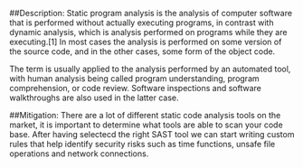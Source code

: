 ##Description:
Static program analysis is the analysis of computer software that is performed without actually 
executing programs, in contrast with dynamic analysis, which is analysis performed on programs 
while they are executing.[1] In most cases the analysis is performed on some version of the source code, 
and in the other cases, some form of the object code.

The term is usually applied to the analysis performed by an automated tool, with human analysis being 
called program understanding, program comprehension, or code review. Software inspections and software 
walkthroughs are also used in the latter case.

##Mitigation:
There are a lot of different static code analysis tools on the market, it is important to determine
what tools are able to scan your code base. After having selectecd the right SAST tool we can start writing 
custom rules that help identify security risks such as time functions, unsafe file operations and network connections.
